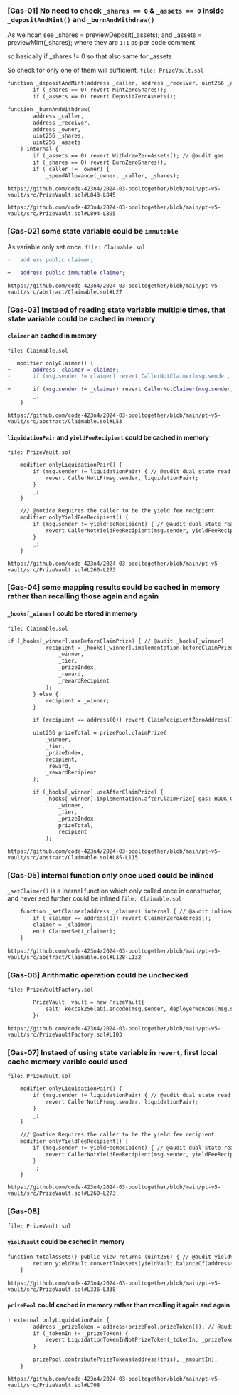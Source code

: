 ### [Gas-01] No need to check `_shares == 0` & `_assets == 0` inside `_depositAndMint()` and `_burnAndWithdraw()`

As we hcan see
_shares = previewDeposit(_assets);
and
_assets = previewMint(_shares);
where they are `1:1` as per code comment

so basically if _shares != 0 so that also same for _assets 

So check for only one of them will sufficient.
```file: PrizeVault.sol```
```diff
function _depositAndMint(address _caller, address _receiver, uint256 _assets, uint256 _shares) internal {
        if (_shares == 0) revert MintZeroShares();
        if (_assets == 0) revert DepositZeroAssets();
```
```diff
function _burnAndWithdraw(
        address _caller,
        address _receiver,
        address _owner,
        uint256 _shares,
        uint256 _assets
    ) internal {
        if (_assets == 0) revert WithdrawZeroAssets(); // @audit gas
        if (_shares == 0) revert BurnZeroShares();
        if (_caller != _owner) {
            _spendAllowance(_owner, _caller, _shares);
```
```
https://github.com/code-423n4/2024-03-pooltogether/blob/main/pt-v5-vault/src/PrizeVault.sol#L843-L845

https://github.com/code-423n4/2024-03-pooltogether/blob/main/pt-v5-vault/src/PrizeVault.sol#L894-L895
```

### [Gas-02] some state variable could be `immutable`
As variable only set once.
```file: Claimable.sol```
```diff
-   address public claimer;

+   address public immutable claimer;
```
```
https://github.com/code-423n4/2024-03-pooltogether/blob/main/pt-v5-vault/src/abstract/Claimable.sol#L27
```

### [Gas-03] Instaed of reading state variable multiple times, that state variable could be cached in memory
#### `claimer` an cached in memory

```file: Claimable.sol```
```diff
   modifier onlyClaimer() {
+       address _claimer = claimer;
-       if (msg.sender != claimer) revert CallerNotClaimer(msg.sender, claimer);

+       if (msg.sender != _claimer) revert CallerNotClaimer(msg.sender, _claimer); 
        _;
    }
```
```
https://github.com/code-423n4/2024-03-pooltogether/blob/main/pt-v5-vault/src/abstract/Claimable.sol#L53
```

#### `liquidationPair` and `yieldFeeRecipient` could be cached in memory
```file: PrizeVault.sol```
```diff
    modifier onlyLiquidationPair() {
        if (msg.sender != liquidationPair) { // @audit dual state read
            revert CallerNotLP(msg.sender, liquidationPair);
        }
        _;
    }

    /// @notice Requires the caller to be the yield fee recipient.
    modifier onlyYieldFeeRecipient() {
        if (msg.sender != yieldFeeRecipient) { // @audit dual state read
            revert CallerNotYieldFeeRecipient(msg.sender, yieldFeeRecipient);
        }
        _;
    }
```
```
https://github.com/code-423n4/2024-03-pooltogether/blob/main/pt-v5-vault/src/PrizeVault.sol#L260-L273
```

### [Gas-04] some mapping results could be cached in memory rather than recalling those again and again

#### `_hooks[_winner]` could be stored in memory
```file: Claimable.sol```
```diff
if (_hooks[_winner].useBeforeClaimPrize) { // @audit _hooks[_winner]
            recipient = _hooks[_winner].implementation.beforeClaimPrize{ gas: HOOK_GAS }(
                _winner,
                _tier,
                _prizeIndex,
                _reward,
                _rewardRecipient
            );
        } else {
            recipient = _winner;
        }

        if (recipient == address(0)) revert ClaimRecipientZeroAddress();

        uint256 prizeTotal = prizePool.claimPrize(
            _winner,
            _tier,
            _prizeIndex,
            recipient,
            _reward,
            _rewardRecipient
        );

        if (_hooks[_winner].useAfterClaimPrize) {
            _hooks[_winner].implementation.afterClaimPrize{ gas: HOOK_GAS }(
                _winner,
                _tier,
                _prizeIndex,
                prizeTotal,
                recipient
            );
```
```
https://github.com/code-423n4/2024-03-pooltogether/blob/main/pt-v5-vault/src/abstract/Claimable.sol#L85-L115
```

### [Gas-05] internal function only once used could be inlined
`_setClaimer()` is a inernal function which only called once in constructor, and never sed further could be inlined
```file: Claimable.sol```
```diff
    function _setClaimer(address _claimer) internal { // @audit inlined
        if (_claimer == address(0)) revert ClaimerZeroAddress();
        claimer = _claimer;
        emit ClaimerSet(_claimer);
    }
```
```
https://github.com/code-423n4/2024-03-pooltogether/blob/main/pt-v5-vault/src/abstract/Claimable.sol#L128-L132
```

### [Gas-06] Arithmatic operation could be unchecked
```file: PrizeVaultFactory.sol```
```diff
        PrizeVault _vault = new PrizeVault{
            salt: keccak256(abi.encode(msg.sender, deployerNonces[msg.sender]++)) 
        }(
```
```
https://github.com/code-423n4/2024-03-pooltogether/blob/main/pt-v5-vault/src/PrizeVaultFactory.sol#L103
```

### [Gas-07] Instaed of using state variable in `revert`, first local cache memory varible could used
```file: PrizeVault.sol```
```diff
    modifier onlyLiquidationPair() {
        if (msg.sender != liquidationPair) { // @audit dual state read
            revert CallerNotLP(msg.sender, liquidationPair);
        }
        _;
    }

    /// @notice Requires the caller to be the yield fee recipient.
    modifier onlyYieldFeeRecipient() {
        if (msg.sender != yieldFeeRecipient) { // @audit dual state read
            revert CallerNotYieldFeeRecipient(msg.sender, yieldFeeRecipient);
        }
        _;
    }
```
```
https://github.com/code-423n4/2024-03-pooltogether/blob/main/pt-v5-vault/src/PrizeVault.sol#L260-L273
```

### [Gas-08]
```file: PrizeVault.sol```
#### `yieldVault` could be cached in memory
```diff
function totalAssets() public view returns (uint256) { // @audit yieldVault
        return yieldVault.convertToAssets(yieldVault.balanceOf(address(this))) + _asset.balanceOf(address(this));
    }
```
```
https://github.com/code-423n4/2024-03-pooltogether/blob/main/pt-v5-vault/src/PrizeVault.sol#L336-L338
```

#### `prizePool` could cached in memory rather than recalling it again and again
```diff
) external onlyLiquidationPair {
        address _prizeToken = address(prizePool.prizeToken()); // @audit prizePool
        if (_tokenIn != _prizeToken) {
            revert LiquidationTokenInNotPrizeToken(_tokenIn, _prizeToken);
        }

        prizePool.contributePrizeTokens(address(this), _amountIn);
    }
```
```
https://github.com/code-423n4/2024-03-pooltogether/blob/main/pt-v5-vault/src/PrizeVault.sol#L708
```

